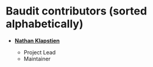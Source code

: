 Baudit contributors (sorted alphabetically)
============================================

*   **[Nathan Klapstien](https://github.com/nklapste)**

    *   Project Lead
    *   Maintainer
